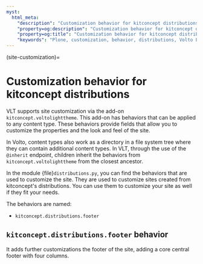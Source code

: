 ```yaml
---
myst:
  html_meta:
    "description": "Customization behavior for kitconcept distributions in Volto Light Theme"
    "property=og:description": "Customization behavior for kitconcept distributions in Volto Light Theme"
    "property=og:title": "Customization behavior for kitconcept distributions in Volto Light Theme"
    "keywords": "Plone, customization, behavior, distributions, Volto Light Theme"
---
```


(site-customization)=

# Customization behavior for kitconcept distributions

VLT supports site customization via the add-on `kitconcept.voltolighttheme`.
This add-on has behaviors that can be applied to any content type.
These behaviors provide fields that allow you to customize the properties and the look and feel of the site.

In Volto, content types also work as a directory in a file system tree where they can contain additional content types.
In VLT, through the use of the `@inherit` endpoint, children inherit the behaviors from `kitconcept.voltolighttheme` from the closest ancestor.

In the module {file}`distributions.py`, you can find the behaviors that are used to customize the site.
They are used to customize sites created from kitconcept's distributions.
You can use them to customize your site as well if they fit your needs.

The behaviors are named:
-   `kitconcept.distributions.footer`

## `kitconcept.distributions.footer` behavior

It adds further customizations the footer of the site, adding a core central footer with four columns.
